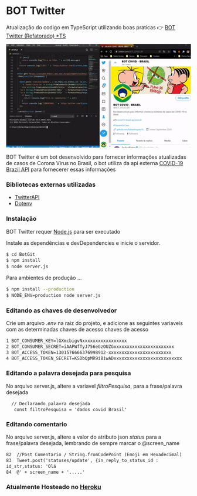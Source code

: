 # BOT Twitter

Atualização do codigo em TypeScript utilizando boas praticas 👉 [BOT Twitter (Refatorado) *TS](https://github.com/RafaelAngelo1999/BOT.Covid19-Twitter)

![](img/bot.gif)

BOT Twitter é um bot desenvolvido para fornecer informações atualizadas de casos de Corona Virus no Brasil, o bot utiliza da api externa [COVID-19 Brazil API](https://covid19-brazil-api.now.sh/)  para fornecerer essas informações
### Bibliotecas externas utilizadas
* [TwitterAPI](https://www.npmjs.com/package/twitter)
* [Dotenv](https://www.npmjs.com/package/dotenv)
### Instalação

BOT Twitter requer [Node.js](https://nodejs.org/) para ser executado

Instale as dependências e devDependencies e inicie o servidor.

```sh
$ cd BotGit
$ npm install 
$ node server.js
```

Para ambientes de produção ...

```sh
$ npm install --production
$ NODE_ENV=production node server.js
```
### Editando as chaves de desenvolvedor

Crie um arquivo *.env* na raiz do projeto, e adicione as seguintes variaveis com as  determinadas chaves de acesso chaves de acesso
```
1 BOT_CONSUMER_KEY=lGXmcbigvNxxxxxxxxxxxxxxxxx
2 BOT_CONSUMER_SECRET=iAAPWfTyJ756eGzOUZGxxxxxxxxxxxxxxxxxxxxxxx
3 BOT_ACCESS_TOKEN=1301576666376998912-xxxxxxxxxxxxxxxxxxxxxxxx
4 BOT_ACCESS_TOKEN_SECRET=KSDbQpMR9iBiwADxxxxxxxxxxxxxxxxxxxxxxxxxx
```
### Editando a palavra desejada para pesquisa

No arquivo server.js, altere a variavel *filtroPesquisa*, para a frase/palavra desejada
```
  // Declarando palavra desejada
   const filtroPesquisa = 'dados covid Brasil'
```
### Editando comentario 

No arquivo server.js, altere a valor do atributo json *status* para a frase/palavra desejada, lembrando de sempre marcar o @screen_name 
```
82  //Post Comentario / String.fromCodePoint (Emoji em Hexadecimal)
83  Tweet.post('statuses/update', {in_reply_to_status_id : id_str,status: 'Olá 
84  @' + screen_name + '.....'
```
### Atualmente Hosteado no [Heroku](https://dashboard.heroku.com)
